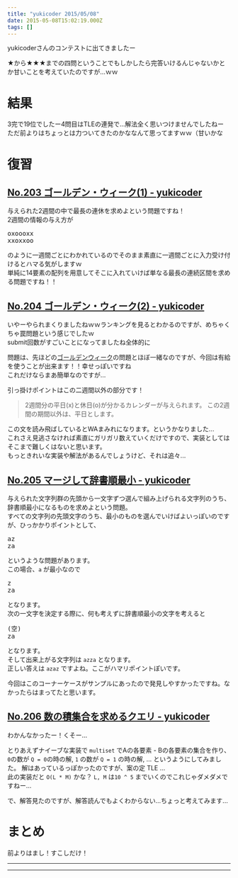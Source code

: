 ```yaml
---
title: "yukicoder 2015/05/08"
date: 2015-05-08T15:02:19.000Z
tags: []
---
```


<p>yukicoderさんのコンテストに出てきましたー</p>

<p>★から★★★までの四問ということでもしかしたら完答いけるんじゃないかとか甘いことを考えていたのですが...ｗｗ</p>

<h1>結果</h1>

<p>3完で19位でしたー4問目はTLEの連発で...解法全く思いつけませんでしたねー<br/>
ただ前よりはちょっとは力ついてきたのかななんて思ってますｗｗ（甘いかな</p>

<h1>復習</h1>

<h2><a href="http://yukicoder.me/problems/526">No.203 ゴールデン・ウィーク(1) - yukicoder</a></h2>

<p>与えられた2週間の中で最長の連休を求めよという問題ですね！<br/>
2週間の情報の与え方が</p>

<pre class="code" data-lang="" data-unlink>oxoooxx
xxoxxoo</pre>

<p>のように一週間ごとにわかれているのでそのまま素直に一週間ごとに入力受け付けるとハマる気がしますｗ<br/>
単純に14要素の配列を用意してそこに入れていけば単なる最長の連続区間を求める問題ですね！！</p>

<h2><a href="http://yukicoder.me/problems/490">No.204 ゴールデン・ウィーク(2) - yukicoder</a></h2>

<p>いやーやられまくりましたねｗｗランキングを見るとわかるのですが、めちゃくちゃ罠問題という感じでしたｗ<br/>
submit回数がすごいことになってましたね全体的に</p>

<p>問題は、先ほどの<a class="keyword" href="http://d.hatena.ne.jp/keyword/%A5%B4%A1%BC%A5%EB%A5%C7%A5%F3%A5%A6%A5%A3%A1%BC%A5%AF">ゴールデンウィーク</a>の問題とほぼ一緒なのですが、今回は有給を使うことが出来ます！！幸せっぽいですね<br/>
これだけならまあ簡単なのですが...</p>

<p>引っ掛けポイントはこの二週間以外の部分です！</p>

<blockquote><p>2週間分の平日(x)と休日(o)が分かるカレンダーが与えられます。
この2週間の期間以外は、平日とします。</p></blockquote>

<p>この文を読み飛ばしているとWAまみれになります。というかなりました...<br/>
これさえ見逃さなければ素直にガリガリ数えていくだけですので、実装としてはそこまで難しくはないと思います。<br/>
もっときれいな実装や解法があるんでしょうけど、それは追々...</p>

<h2><a href="http://yukicoder.me/problems/412">No.205 マージして辞書順最小 - yukicoder</a></h2>

<p>与えられた文字列群の先頭から一文字ずつ選んで組み上げられる文字列のうち、辞書順最小になるものを求めよという問題。<br/>
すべての文字列の先頭文字のうち、最小のものを選んでいけばよいっぽいのですが、ひっかかりポイントとして、</p>

<pre class="code" data-lang="" data-unlink>az
za</pre>

<p>というような問題があります。<br/>
この場合、<code>a</code> が最小なので</p>

<pre class="code" data-lang="" data-unlink>z
za</pre>

<p>となります。<br/>
次の一文字を決定する際に、何も考えずに辞書順最小の文字を考えると</p>

<pre class="code" data-lang="" data-unlink>(空)
za</pre>

<p>となります。<br/>
そして出来上がる文字列は <code>azza</code> となります。<br/>
正しい答えは <code>azaz</code> ですよね。ここがハマリポイントぽいです。</p>

<p>今回はこのコーナーケースがサンプルにあったので発見しやすかったですね。なかったらはまってたと思います。</p>

<h2><a href="http://yukicoder.me/problems/440">No.206 数の積集合を求めるクエリ - yukicoder</a></h2>

<p>わかんなかったー！くそー...</p>

<p>とりあえずナイーブな実装で <code>multiset</code> でAの各要素 - Bの各要素の集合を作り、 <code>0</code>の数が <code>Q = 0</code>の時の解, <code>1</code> の数が <code>Q = 1</code> の時の解, ... というようにしてみました。  解はあっているっぽかったのですが、案の定 TLE ...<br/>
此の実装だと <code>O(L * M)</code> かな？ <code>L, M</code> は<code>10 ^ 5</code> までいくのでこれじゃダメダメですねー...</p>

<p>で、解答見たのですが、解答読んでもよくわからない...ちょっと考えてみます...</p>

<h1>まとめ</h1>

<p>前よりはまし！すこしだけ！</p>

---

---
